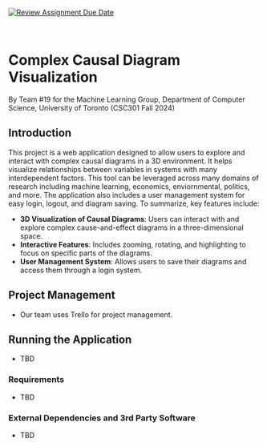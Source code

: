 [![Review Assignment Due Date](https://classroom.github.com/assets/deadline-readme-button-22041afd0340ce965d47ae6ef1cefeee28c7c493a6346c4f15d667ab976d596c.svg)](https://classroom.github.com/a/ZzmLl-eM)

<!-- PROJECT LOGO HERE IN THE FUTURE -->
<br />
<div>
  <h1>Complex Causal Diagram Visualization</h1>

  <p>
    By Team #19 for the Machine Learning Group, Department of Computer Science, University of Toronto (CSC301 Fall 2024)
  </p>
</div>


<!-- ABOUT THE PROJECT -->
## Introduction
This project is a web application designed to allow users to explore and interact with complex causal diagrams in a 3D environment. It helps visualize relationships between variables in systems with many interdependent factors. This tool can be leveraged across many domains of research including machine learning, economics, enviornmental, politics, and more. The application also includes a user management system for easy login, logout, and diagram saving. To summarize, key features include: 
- **3D Visualization of Causal Diagrams**: Users can interact with and explore complex cause-and-effect diagrams in a three-dimensional space.
- **Interactive Features**: Includes zooming, rotating, and highlighting to focus on specific parts of the diagrams.
- **User Management System**: Allows users to save their diagrams and access them through a login system.

<!-- PROJECT MANAGEMENT SECTION-->
## Project Management
- Our team uses Trello for project management.

<!-- RUNNING THE APPLICATION SECTION -->
## Running the Application
- TBD

### Requirements
- TBD

### External Dependencies and 3rd Party Software
- TBD

